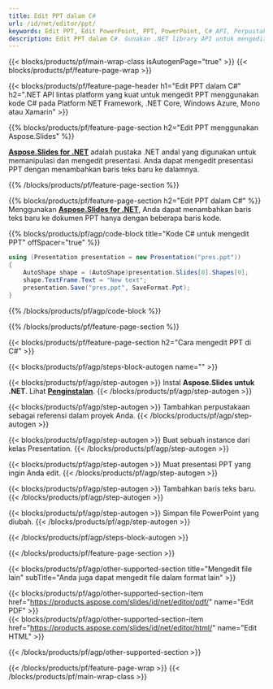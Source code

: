 ```yaml
---
title: Edit PPT dalam C#
url: /id/net/editor/ppt/
keywords: Edit PPT, Edit PowerPoint, PPT, PowerPoint, C# API, Perpustakaan .NET
description: Edit PPT dalam C#. Gunakan .NET library API untuk mengedit presentasi PowerPoint
---
```


{{< blocks/products/pf/main-wrap-class isAutogenPage="true" >}}
{{< blocks/products/pf/feature-page-wrap >}}

{{< blocks/products/pf/feature-page-header h1="Edit PPT dalam C#" h2=".NET API lintas platform yang kuat untuk mengedit PPT menggunakan kode C# pada Platform NET Framework, .NET Core, Windows Azure, Mono atau Xamarin" >}}

{{% blocks/products/pf/feature-page-section h2="Edit PPT menggunakan Aspose.Slides" %}}

[**Aspose.Slides for .NET**](https://products.aspose.com/slides/id/net/) adalah pustaka .NET andal yang digunakan untuk memanipulasi dan mengedit presentasi. Anda dapat mengedit presentasi PPT dengan menambahkan baris teks baru ke dalamnya. 

{{% /blocks/products/pf/feature-page-section %}}




{{% blocks/products/pf/feature-page-section  h2="Edit PPT dalam C#" %}}
Menggunakan [**Aspose.Slides for .NET**](https://products.aspose.com/slides/id/net/), Anda dapat menambahkan baris teks baru ke dokumen PPT hanya dengan beberapa baris kode.

{{% blocks/products/pf/agp/code-block title="Kode C# untuk mengedit PPT" offSpacer="true" %}}
```cs
using (Presentation presentation = new Presentation("pres.ppt"))
{
    AutoShape shape = (AutoShape)presentation.Slides[0].Shapes[0];
    shape.TextFrame.Text = "New text";
    presentation.Save("pres.ppt", SaveFormat.Ppt);
}
```
{{% /blocks/products/pf/agp/code-block %}}

{{% /blocks/products/pf/feature-page-section %}}




{{< blocks/products/pf/feature-page-section  h2="Cara mengedit PPT di C#" >}}


{{< blocks/products/pf/agp/steps-block-autogen name="" >}}


{{< blocks/products/pf/agp/step-autogen >}}
Instal **Aspose.Slides untuk .NET**. Lihat [**Penginstalan**](https://docs.aspose.com/slides/net/installation/).
{{< /blocks/products/pf/agp/step-autogen >}}

{{< blocks/products/pf/agp/step-autogen >}}
Tambahkan perpustakaan sebagai referensi dalam proyek Anda.
{{< /blocks/products/pf/agp/step-autogen >}}

{{< blocks/products/pf/agp/step-autogen >}}
Buat sebuah instance dari kelas Presentation.
{{< /blocks/products/pf/agp/step-autogen >}}

{{< blocks/products/pf/agp/step-autogen >}}
Muat presentasi PPT yang ingin Anda edit.
{{< /blocks/products/pf/agp/step-autogen >}}

{{< blocks/products/pf/agp/step-autogen >}}
Tambahkan baris teks baru.
{{< /blocks/products/pf/agp/step-autogen >}}

{{< blocks/products/pf/agp/step-autogen >}}
Simpan file PowerPoint yang diubah.
{{< /blocks/products/pf/agp/step-autogen >}}


{{< /blocks/products/pf/agp/steps-block-autogen >}}


{{< /blocks/products/pf/feature-page-section >}}




{{< blocks/products/pf/agp/other-supported-section title="Mengedit file lain" subTitle="Anda juga dapat mengedit file dalam format lain" >}}

{{< blocks/products/pf/agp/other-supported-section-item href="https://products.aspose.com/slides/id/net/editor/pdf/" name="Edit PDF" >}}    
{{< blocks/products/pf/agp/other-supported-section-item href="https://products.aspose.com/slides/id/net/editor/html/" name="Edit HTML" >}}  



{{< /blocks/products/pf/agp/other-supported-section >}}

{{< /blocks/products/pf/feature-page-wrap >}}
{{< /blocks/products/pf/main-wrap-class >}}